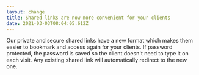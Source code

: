 ```yaml
---
layout: change
title: Shared links are now more convenient for your clients
date: 2021-03-03T08:04:05.612Z
---
```

Our private and secure shared links have a new format which makes them easier to bookmark and access again for your clients. If password protected, the password is saved so the client doesn't need to type it on each visit. Any existing shared link will automatically redirect to the new one.